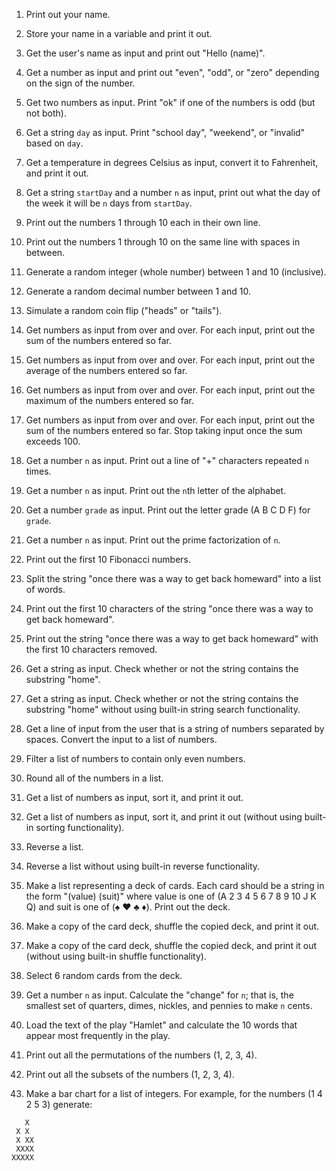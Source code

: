1. Print out your name.

2. Store your name in a variable and print it out.

3. Get the user's name as input and print out "Hello (name)".

4. Get a number as input and print out "even", "odd", or "zero" depending on the sign of the number.

5. Get two numbers as input. Print "ok" if one of the numbers is odd (but not both).

6. Get a string `day` as input. Print "school day", "weekend", or "invalid" based on `day`.

7. Get a temperature in degrees Celsius as input, convert it to Fahrenheit, and print it out.

8. Get a string `startDay` and a number `n` as input, print out what the day of the week it will be `n` days from `startDay`.

9. Print out the numbers 1 through 10 each in their own line.

10. Print out the numbers 1 through 10 on the same line with spaces in between.

11. Generate a random integer (whole number) between 1 and 10 (inclusive).

12. Generate a random decimal number between 1 and 10.

13. Simulate a random coin flip ("heads" or "tails").

14. Get numbers as input from over and over. For each input, print out the sum of the numbers entered so far.

15. Get numbers as input from over and over. For each input, print out the average of the numbers entered so far.

16. Get numbers as input from over and over. For each input, print out the maximum of the numbers entered so far.

17. Get numbers as input from over and over. For each input, print out the sum of the numbers entered so far. Stop taking input once the sum exceeds 100.

18. Get a number `n` as input. Print out a line of "+" characters repeated `n` times.

19. Get a number `n` as input. Print out the `n`th letter of the alphabet.

20. Get a number `grade` as input. Print out the letter grade (A B C D F) for `grade`.

21. Get a number `n` as input. Print out the prime factorization of `n`.

22. Print out the first 10 Fibonacci numbers.

23. Split the string "once there was a way to get back homeward" into a list of words.

24. Print out the first 10 characters of the string "once there was a way to get back homeward".

25. Print out the string "once there was a way to get back homeward" with the first 10 characters removed.

26. Get a string as input. Check whether or not the string contains the substring "home".

27. Get a string as input. Check whether or not the string contains the substring "home" without using built-in string search functionality.

28. Get a line of input from the user that is a string of numbers separated by spaces. Convert the input to a list of numbers.

29. Filter a list of numbers to contain only even numbers.

30. Round all of the numbers in a list.

31. Get a list of numbers as input, sort it, and print it out.

32. Get a list of numbers as input, sort it, and print it out (without using built-in sorting functionality).

33. Reverse a list.

34. Reverse a list without using built-in reverse functionality.

35. Make a list representing a deck of cards. Each card should be a string in the form "(value) (suit)" where value is one of (A 2 3 4 5 6 7 8 9 10 J K Q) and suit is one of (♠ ♥ ♣ ♦). Print out the deck.

36. Make a copy of the card deck, shuffle the copied deck, and print it out.

37. Make a copy of the card deck, shuffle the copied deck, and print it out (without using built-in shuffle functionality).

38. Select 6 random cards from the deck.

39. Get a number `n` as input. Calculate the "change" for `n`; that is, the smallest set of quarters, dimes, nickles, and pennies to make `n` cents.

40. Load the text of the play "Hamlet" and calculate the 10 words that appear most frequently in the play.

41. Print out all the permutations of the numbers (1, 2, 3, 4).

42. Print out all the subsets of the numbers (1, 2, 3, 4).

43. Make a bar chart for a list of integers. For example, for the numbers (1 4 2 5 3) generate:

```
   X
 X X
 X XX
 XXXX
XXXXX
```
